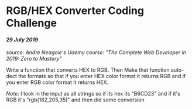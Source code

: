 # RGB/HEX Converter Coding Challenge
#### *29 July 2019*
*source: Andre Neagoie's Udemy course: "The Complete Web Developer in 2019: Zero to Mastery"*

Write a function that converts HEX to RGB. Then Make that function auto-dect the formats so that if you enter HEX color format it returns RGB and if you enter RGB color format it returns HEX.

*Note:* I took in the input as all strings so if its hex its "B6CD23" and if it's RGB it's "rgb(182,205,35)" and then did some conversion
